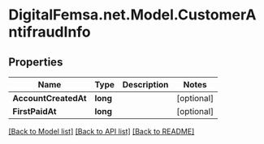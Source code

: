 # DigitalFemsa.net.Model.CustomerAntifraudInfo

## Properties

Name | Type | Description | Notes
------------ | ------------- | ------------- | -------------
**AccountCreatedAt** | **long** |  | [optional] 
**FirstPaidAt** | **long** |  | [optional] 

[[Back to Model list]](../README.md#documentation-for-models) [[Back to API list]](../README.md#documentation-for-api-endpoints) [[Back to README]](../README.md)

